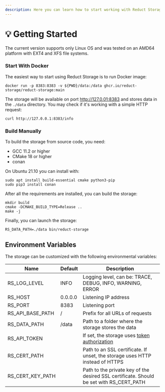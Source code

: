 ```yaml
---
description: Here you can learn how to start working with Reduct Storage
---
```


# 💡 Getting Started

The current version supports only Linux OS and was tested on an AMD64 platform with EXT4 and XFS file systems.

### Start With Docker

The easiest way to start using Reduct Storage is to run Docker image:

```
docker run -p 8383:8383 -v ${PWD}/data:/data ghcr.io/reduct-storage/reduct-storage:main 
```

The storage will be available on port http://127.0.01:8383 and stores data in the `./data` directory. You may check if it's working with a simple HTTP request:

```
curl http://127.0.0.1:8383/info
```

### Build Manually

To build the storage from source code, you need:

* GCC 11.2 or higher
* CMake 18 or higher
* conan

On Ubuntu 21.10 you can install with:

```
sudo apt install build-essential cmake python3-pip
sudo pip3 install conan
```

After all the requirements are installed, you can build the storage:

```
mkdir build
cmake -DCMAKE_BUILD_TYPE=Release ..
make -j
```

Finally, you can launch the storage:

```
RS_DATA_PATH=./data bin/reduct-storage
```

## Environment Variables

The storage can be customized with the following environmental variables:

| Name                | Default   | Description                                                                         |
| ------------------- | --------- | ----------------------------------------------------------------------------------- |
| RS\_LOG\_LEVEL      | INFO      | Logging level, can be: TRACE, DEBUG, INFO, WARNING, ERROR                           |
| RS\_HOST            | 0.0.0.0   | Listening IP address                                                                |
| RS\_PORT            | 8383      | Listening port                                                                      |
| RS\_API\_BASE\_PATH | /         | Prefix for all URLs of requests                                                     |
| RS\_DATA\_PATH      | /data     | Path to a folder where the storage stores the data                                  |
| RS\_API\_TOKEN      |           | If set, the storage uses [token authorization](broken-reference)                    |
| RS\_CERT\_PATH      |           | Path to an SSL certificate. If unset, the storage uses HTTP instead of HTTPS        |
| RS\_CERT\_KEY\_PATH |           | Path to the private key of the desired SSL certificate. Should be set with RS\_CERT\_PATH       |
